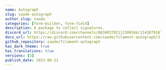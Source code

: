 ```yaml
---
name: Autograph
slug: saade-autograph
author_slug: saade
categories: [form-builder, form-field]
description: A package to collect signatures.
discord_url: https://discord.com/channels/883083792112300104/1143879187376115806
docs_url: https://raw.githubusercontent.com/saade/filament-autograph/3.x/README.md
github_repository: saade/filament-autograph
has_dark_theme: true
has_translations: true
versions: [3]
publish_date: 2023-08-21
---
```

